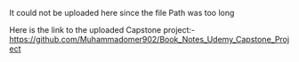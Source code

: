 It could not be uploaded here since the file Path was too long

Here is the link to the uploaded Capstone project:-https://github.com/Muhammadomer902/Book_Notes_Udemy_Capstone_Project
